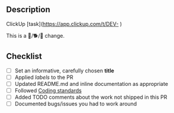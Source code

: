 ## Description
ClickUp [task](https://app.clickup.com/t/DEV- <!--replace this comment with number-->)
<!--link to issue or description: Issue #-->
<!--What functionality does this add/problem does this fix?-->

This is a <!--choose one: --> 🐁/🐕/🐘 change.  <!--🐁:small, 🐕:medium, 🐘:large -->
<!-- add advice on what files to start the review with, where complex code is -->

<!-- uncomment below if it's true, delete otherwise -->
<!--
This PR part of a larger effort:
  - --> <!-- describe what will be addressed in separate PRs -->

## Checklist
- [ ] Set an informative, carefully chosen **title**
- [ ] Applied *labels* to the PR
- [ ] Updated README.md and inline documentation as appropriate
- [ ] Followed [Coding standards](/docs/coding-standard.md#coding-standard)
- [ ] Added TODO comments about the work not shipped in this PR
- [ ] Documented bugs/issues you had to work around

<!-- version 0.4.1 -->
<!-- based on https://github.com/predictionmachine/pm-coding-template/blob/main/.github/pull_request_template.md -->

